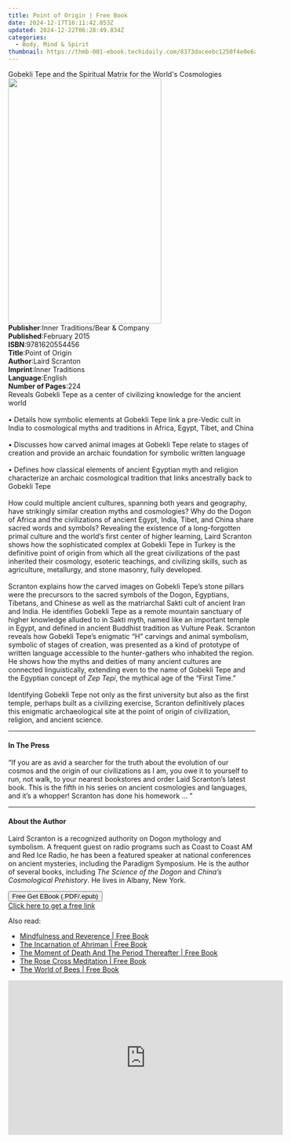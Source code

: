 ```yaml
---
title: Point of Origin | Free Book
date: 2024-12-17T16:11:42.853Z
updated: 2024-12-22T06:28:49.834Z
categories:
  - Body, Mind & Spirit
thumbnail: https://thmb-001-ebook.techidaily.com/8373daceebc1250f4e0e6ad7806e63880ca5847ef0eb537e0ebdb717fb995932.jpg
---
```

<main id="book-container">
  <div class="flex flex-col">
    <div class="book-brief flex-1 py-6 px-4 sm:p-6 md:py-10 md:px-8">
      <!-- brief-->
      <div class="book-brief-main">
        Gobekli Tepe and the Spiritual Matrix for the World's Cosmologies
      </div>
    </div>
    <div
      class="book-meta-info flex-1 grid gap-4 col-start-1 col-end-3 row-start-1 sm:mb-6 sm:grid-cols-4 lg:gap-6 lg:col-start-2 lg:row-end-6 lg:row-span-6 lg:mb-0"
    >
      <div
        class="book-meta-info-left place-content-center mt-4 p-4 text-sm leading-6 col-start-2 col-span-2 dark:text-slate-400"
      >
        <img
          class="w-full h-500 object-cover rounded-lg sm:h-255 sm:col-span-2 lg:col-span-full"
          src="https://img-001-ebook.techidaily.com/092ef8faae1840d5b06bfdd855dbb8c2c45104dc836f06b480f6a9a6ab35ee53.jpg"
          alt=""
          width="312"
          height="500"
        />
      </div>
      <div
        class="book-meta-info-right mt-2 col-start-1 row-start-2 col-span-3 self-center"
      >
        <!-- meta data  -->
        <div class="flex flex-col px-4 md:px-8">
          <div class="flex-1">
            <strong>Publisher</strong>:<span class="px-2"
              >Inner Traditions/Bear &amp; Company</span
            >
          </div>
          <div class="flex-1">
            <strong>Published</strong>:<span class="px-2">February 2015</span>
          </div>
          <div class="flex-1">
            <strong>ISBN</strong>:<span class="px-2">9781620554456</span>
          </div>
          <div class="flex-1">
            <strong>Title</strong>:<span class="px-2">Point of Origin</span>
          </div>
          <div class="flex-1">
            <strong>Author</strong>:<span class="px-2">Laird Scranton</span>
          </div>
          <div class="flex-1">
            <strong>Imprint</strong>:<span class="px-2">Inner Traditions</span>
          </div>
          <div class="flex-1">
            <strong>Language</strong>:<span class="px-2">English</span>
          </div>
          <div class="flex-1">
            <strong>Number of Pages</strong>:<span class="px-2">224</span>
          </div>
        </div>
      </div>
    </div>
    <div class="book-description flex-1 py-6 px-4 sm:p-6 md:py-10 md:px-8">
      <div class="book-description-main">
        <div accordion-content="" id="description">
          Reveals Gobekli Tepe as a center of civilizing knowledge for the
          ancient world<br /><br />• Details how symbolic elements at Gobekli
          Tepe link a pre-Vedic cult in India to cosmological myths and
          traditions in Africa, Egypt, Tibet, and China<br /><br />• Discusses
          how carved animal images at Gobekli Tepe relate to stages of creation
          and provide an archaic foundation for symbolic written language<br /><br />•
          Defines how classical elements of ancient Egyptian myth and religion
          characterize an archaic cosmological tradition that links ancestrally
          back to Gobekli Tepe<br /><br />How could multiple ancient cultures,
          spanning both years and geography, have strikingly similar creation
          myths and cosmologies? Why do the Dogon of Africa and the
          civilizations of ancient Egypt, India, Tibet, and China share sacred
          words and symbols? Revealing the existence of a long-forgotten primal
          culture and the world’s first center of higher learning, Laird
          Scranton shows how the sophisticated complex at Gobekli Tepe in Turkey
          is the definitive point of origin from which all the great
          civilizations of the past inherited their cosmology, esoteric
          teachings, and civilizing skills, such as agriculture, metallurgy, and
          stone masonry, fully developed. <br /><br />Scranton explains how the
          carved images on Gobekli Tepe’s stone pillars were the precursors to
          the sacred symbols of the Dogon, Egyptians, Tibetans, and Chinese as
          well as the matriarchal Sakti cult of ancient Iran and India. He
          identifies Gobekli Tepe as a remote mountain sanctuary of higher
          knowledge alluded to in Sakti myth, named like an important temple in
          Egypt, and defined in ancient Buddhist tradition as Vulture Peak.
          Scranton reveals how Gobekli Tepe’s enigmatic “H” carvings and animal
          symbolism, symbolic of stages of creation, was presented as a kind of
          prototype of written language accessible to the hunter-gathers who
          inhabited the region. He shows how the myths and deities of many
          ancient cultures are connected linguistically, extending even to the
          name of Gobekli Tepe and the Egyptian concept of <i>Zep Tepi</i>, the
          mythical age of the “First Time.” <br /><br />Identifying Gobekli Tepe
          not only as the first university but also as the first temple, perhaps
          built as a civilizing exercise, Scranton definitively places this
          enigmatic archaeological site at the point of origin of civilization,
          religion, and ancient science.
        </div>
        <div class="accordion-fader"></div>
      </div>
    </div>
    <div class="book-excerpts flex-1 py-6 px-4 sm:p-6 md:py-10 md:px-8">
      <!-- excerpts-->
      <div class="book-excerpts-main">
        <hr />
        <h4 class="placeholder placeholder-heading">
          <span>In The Press</span>
        </h4>
        <p>
          “If you are as avid a searcher for the truth about the evolution of
          our cosmos and the origin of our civilizations as I am, you owe it to
          yourself to run, not walk, to your nearest bookstores and order Laid
          Scranton’s latest book. This is the fifth in his series on ancient
          cosmologies and languages, and it’s a whopper! Scranton has done his
          homework … ”
        </p>
      </div>
    </div>
    <div class="book-about-author flex-1 py-6 px-4 sm:p-6 md:py-10 md:px-8">
      <!-- about author-->
      <div class="book-main-author-main">
        <hr />
        <h4 class="placeholder placeholder-heading">
          <span>About the Author</span>
        </h4>
        <p>
          Laird Scranton is a recognized authority on Dogon mythology and
          symbolism. A frequent guest on radio programs such as Coast to Coast
          AM and Red Ice Radio, he has been a featured speaker at national
          conferences on ancient mysteries, including the Paradigm Symposium. He
          is the author of several books, including
          <i>The Science of the Dogon</i> and
          <i>China’s Cosmological Prehistory</i>. He lives in Albany, New York.
        </p>
      </div>
    </div>
    <div class="book-free-get flex-1 py-6 px-4 sm:p-6 md:py-10 md:px-8">
      <button
        id="btn-free-get"
        class="bg-blue-500 hover:bg-blue-700 text-white font-bold py-2 px-4 rounded"
      >
        Free Get EBook (.PDF/.epub)
      </button>
      <div id="countdown-display" class="px-2 text-lg mt-2"></div>
      <a
        id="free-link"
        class="hidden bg-blue-500 hover:bg-blue-700 text-white font-bold py-2 px-4 rounded"
        href="https://www.ebooks.com/en-us/book/95782050/point-of-origin/laird-scranton/"
        target="_blank"
        >Click here to get a free link</a
      >
    </div>
    <script>
      let countdownTime = 0;
      let countdownInterval = null;
      document
        .getElementById('btn-free-get')
        .addEventListener('click', startCountdown);
      function startCountdown() {
        countdownTime = new Date().getTime() + 60000 * 3;
        countdownInterval = setInterval(updateCountdown, 1000);
        document.getElementById('btn-free-get').disabled = true;
        document
          .getElementById('btn-free-get')
          .classList.add('bg-gray-500', 'cursor-not-allowed');
      }
      function updateCountdown() {
        let currentTime = new Date().getTime();
        let timeLeft = countdownTime - currentTime;
        let secondsLeft = Math.floor(timeLeft / 1000);
        document.getElementById('countdown-display').innerHTML =
          `Remaining time: ${secondsLeft} seconds.`;
        if (secondsLeft <= 0) {
          clearInterval(countdownInterval);
          document.getElementById('btn-free-get').classList.add('hidden');
          document.getElementById('free-link').classList.remove('hidden');
          document.getElementById('countdown-display').innerHTML = '';
        }
      }
    </script>
  </div>
</main>

<ins class="adsbygoogle"
      style="display:block"
      data-ad-client="ca-pub-7571918770474297"
      data-ad-slot="8358498916"
      data-ad-format="auto"
      data-full-width-responsive="true"></ins>
    

<span class="atpl-alsoreadstyle">Also read:</span>
<div><ul>
<li><a href="https://novels-ebooks.techidaily.com/210932738-9781855844964-mindfulness-and-reverence/"><u>Mindfulness and Reverence | Free Book</u></a></li>
<li><a href="https://novels-ebooks.techidaily.com/210932736-9781855842786-the-incarnation-of-ahriman/"><u>The Incarnation of Ahriman | Free Book</u></a></li>
<li><a href="https://novels-ebooks.techidaily.com/210932740-9781855844629-the-moment-of-death-and-the-period-thereafter/"><u>The Moment of Death And The Period Thereafter | Free Book</u></a></li>
<li><a href="https://novels-ebooks.techidaily.com/210932741-9781855844865-the-rose-cross-meditation/"><u>The Rose Cross Meditation | Free Book</u></a></li>
<li><a href="https://novels-ebooks.techidaily.com/210932743-9781855844988-the-world-of-bees/"><u>The World of Bees | Free Book</u></a></li>
</ul></div>

<!-- affiliate ads begin -->
<iframe width="560" height="315" src="https://www.youtube.com/embed/May-pLCUkEA?si=PGlcFZAlsp3S3beI" title="YouTube video player" frameborder="0" allow="accelerometer; autoplay; clipboard-write; encrypted-media; gyroscope; picture-in-picture; web-share" referrerpolicy="strict-origin-when-cross-origin" allowfullscreen></iframe>
<!-- affiliate ads end -->


